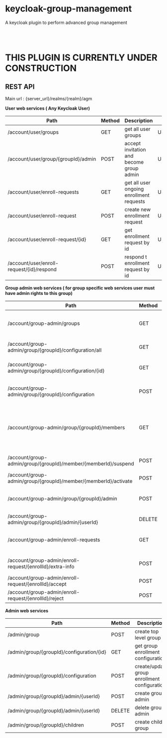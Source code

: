 # keycloak-group-management
A keycloak plugin to perform advanced group management 

<br>
<br>

<h1>THIS PLUGIN IS CURRENTLY UNDER CONSTRUCTION</h1>

## REST API

Main url : {server_url}/realms/{realm}/agm

**User web services ( Any Keycloak User)**

Path | Method | Description                              | Classes 
------------ |--------|------------------------------------------|--------
/account/user/groups | GET    | get all user groups                      | UserGroups
/account/user/group/{groupId}/admin | POST   | accept invitation and become group admin | UserGroup 
/account/user/enroll-requests | GET    | get all user ongoing enrollment requests | UserGroups
/account/user/enroll-request | POST   | create new enrollment request            | UserGroups
/account/user/enroll-request/{id} | GET    | get enrollment request by id             | UserGroupEnrollmentAction
/account/user/enroll-request/{id}/respond | POST   | respond t enrollment request by id       | UserGroupEnrollmentAction

**Group admin web services ( for group specific web services user must have admin rights to this group)**

Path | Method | Description                                                                   | Classes 
------------ | ------------- |-------------------------------------------------------------------------------|--------- 
/account/group-admin/groups | GET | get all groups that this user has admin rights                                | GroupAdminService 
/account/group-admin/group/{groupId}/configuration/all | GET | get all group enrollment configurations                                       | GroupAdminGroup
/account/group-admin/group/{groupId}/configuration/{id} | GET | get group enrollment configuration                                            | GroupAdminGroup
/account/group-admin/group/{groupId}/configuration | POST | create/ update group enrollment configuration                                 | GroupAdminGroup
/account/group-admin/group/{groupId}/members | GET | get all group members pager, being able to search and get by type (fe active) | GroupAdminGroupMembers
/account/group-admin/group/{groupId}/member/{memberId}/suspend | POST | suspend group member                                                          | GroupAdminGroupMember
/account/group-admin/group/{groupId}/member/{memberId}/activate | POST | activate group member                                                         | GroupAdminGroupMember
/account/group-admin/group/{groupId}/admin | POST | invite user as group admin for this groupId group                             | GroupAdminGroup
/account/group-admin/group/{groupId}/admin/{userId} | DELETE | delete group admin                                                            | GroupAdminService
/account/group-admin/enroll-requests | GET | get all group admin enrollment requests  | GroupAdminEnrollement
/account/group-admin/enroll-request/{enrollId}/extra-info | POST | request extra infrormation from user  | GroupAdminEnrollement
/account/group-admin/enroll-request/{enrollId}/accept | POST | accept group enrollment  | GroupAdminEnrollement
/account/group-admin/enroll-request/{enrollId}/reject | POST | reject group enrollment  | GroupAdminEnrollement

**Admin web services**

Path | Method | Description                                  | Classes |
------------ |--------|----------------------------------------------|---------| 
/admin/group | POST   | create top level group                       | ResourcesProvider
/admin/group/{groupId}/configuration/{id} | GET    | get  group enrollment configuration          | AdminGroups
/admin/group/{groupId}/configuration | POST   | create/update group enrollment configuration | AdminGroups
/admin/group/{groupId}/admin/{userId} | POST   | create group admin                           | AdminGroups
/admin/group/{groupId}/admin/{userId} | DELETE | delete group admin                           | AdminGroups
/admin/group/{groupId}/children| POST   | create child group                           | AdminGroups
